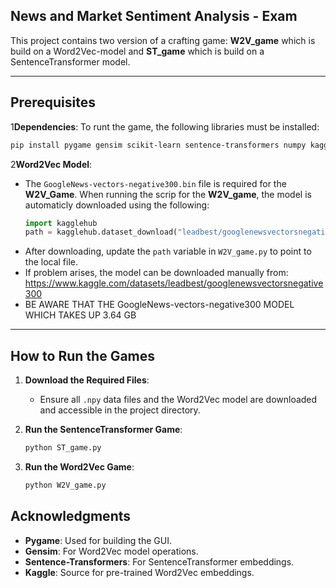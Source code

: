 ## **News and Market Sentiment Analysis - Exam**

This project contains two version of a crafting game:
**W2V_game** which is build on a Word2Vec-model and **ST_game** which is build on a SentenceTransformer model.


---

## **Prerequisites**


1**Dependencies**:
   To runt the game, the following libraries must be installed:
   ```bash
   pip install pygame gensim scikit-learn sentence-transformers numpy kagglehub
   ```

2**Word2Vec Model**:
    
   - The `GoogleNews-vectors-negative300.bin` file is required for the **W2V_Game**. When running the scrip for the **W2V_game**, the model is automaticly downloaded using the following:
     ```python
     import kagglehub
     path = kagglehub.dataset_download("leadbest/googlenewsvectorsnegative300")
     ```
   - After downloading, update the `path` variable in `W2V_game.py` to point to the local file.
   - If problem arises, the model can be downloaded manually from: https://www.kaggle.com/datasets/leadbest/googlenewsvectorsnegative300
   - BE AWARE THAT THE GoogleNews-vectors-negative300 MODEL WHICH TAKES UP 3.64 GB


---

## **How to Run the Games**

1. **Download the Required Files**:
   - Ensure all `.npy` data files and the Word2Vec model are downloaded and accessible in the project directory.
   
2. **Run the SentenceTransformer Game**:
   ```bash
   python ST_game.py
   ```

3. **Run the Word2Vec Game**:
   ```bash
   python W2V_game.py
   ```


## **Acknowledgments**
- **Pygame**: Used for building the GUI.
- **Gensim**: For Word2Vec model operations.
- **Sentence-Transformers**: For SentenceTransformer embeddings.
- **Kaggle**: Source for pre-trained Word2Vec embeddings.



